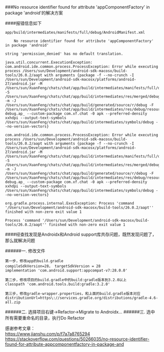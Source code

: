 ###No resource identifier found for attribute 'appComponentFactory' in package 'android'的解决方案

####报错信息如下

	app/build/intermediates/manifests/full/debug/AndroidManifest.xml

		No resource identifier found for attribute 'appComponentFactory' in package 'android'

	string 'permission_denied' has no default translation.

	java.util.concurrent.ExecutionException: com.android.ide.common.process.ProcessException: Error while executing process /Users/sun/Development/android-sdk-macosx/build-tools/26.0.2/aapt with arguments {package -f --no-crunch -I /Users/sun/Development/android-sdk-macosx/platforms/android-27/android.jar -M /Users/sun/XuanFeng/chats/chat/app/build/intermediates/manifests/full/debug/AndroidManifest.xml -S /Users/sun/XuanFeng/chats/chat/app/build/intermediates/res/merged/debug -m -J /Users/sun/XuanFeng/chats/chat/app/build/generated/source/r/debug -F /Users/sun/XuanFeng/chats/chat/app/build/intermediates/res/debug/resources-debug.ap_ --custom-package com.xf.chat -0 apk --preferred-density xxhdpi --output-text-symbols /Users/sun/XuanFeng/chats/chat/app/build/intermediates/symbols/debug --no-version-vectors}

	com.android.ide.common.process.ProcessException: Error while executing process /Users/sun/Development/android-sdk-macosx/build-tools/26.0.2/aapt with arguments {package -f --no-crunch -I /Users/sun/Development/android-sdk-macosx/platforms/android-27/android.jar -M /Users/sun/XuanFeng/chats/chat/app/build/intermediates/manifests/full/debug/AndroidManifest.xml -S /Users/sun/XuanFeng/chats/chat/app/build/intermediates/res/merged/debug -m -J /Users/sun/XuanFeng/chats/chat/app/build/generated/source/r/debug -F /Users/sun/XuanFeng/chats/chat/app/build/intermediates/res/debug/resources-debug.ap_ --custom-package com.xf.chat -0 apk --preferred-density xxhdpi --output-text-symbols /Users/sun/XuanFeng/chats/chat/app/build/intermediates/symbols/debug --no-version-vectors}

	org.gradle.process.internal.ExecException: Process 'command '/Users/sun/Development/android-sdk-macosx/build-tools/26.0.2/aapt'' finished with non-zero exit value 1

	Process 'command '/Users/sun/Development/android-sdk-macosx/build-tools/26.0.2/aapt'' finished with non-zero exit value 1
	
	
####经查找发现是Androidx和Android support库共存问题，既然发现问题了，那么就解决问题

######一. 修改文件

	第一步，修改app的build.gradle
	compileSdkVersion=28， targetSdkVersion = 28    
	implementation 'com.android.support:appcompat-v7:28.0.0'
	
	第二步，修改项目的build.gradle中的build:gradle版本到3.2.0以上
	classpath 'com.android.tools.build:gradle:3.2.0'
	
	第三步，修改gradle-wrapper.properties，和上面的build.gradle版本对应
	distributionUrl=https\://services.gradle.org/distributions/gradle-4.6-all.zip
	
######二. 选择项目右键→Refactor→Migrate to Androidx...
######三. 选中所有需要重命名的目录，执行Do Refactor

感谢参考文章：</br>
https://www.jianshu.com/p/f7a7a8765294</br>
https://stackoverflow.com/questions/50266035/no-resource-identifier-found-for-attribute-appcomponentfactory-in-package-and
 

